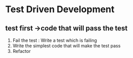  # Test Driven Development 
## test first ->code that will pass the test

1) Fail the test  : Write a test which is failing
2) Write the simplest code that will make the test pass
3) Refactor
